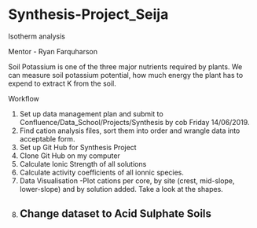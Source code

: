 # Synthesis-Project_Seija
Isotherm analysis

Mentor - Ryan Farquharson

Soil Potassium is one of the three major nutrients required by plants. We can measure soil potassium potential, how much energy the plant has to expend to extract K from the soil. 

Workflow

1. Set up data management plan and submit to Confluence/Data_School/Projects/Synthesis by cob Friday 14/06/2019. 
2. Find cation analysis files, sort them into order and wrangle data into acceptable form. 
3. Set up Git Hub for Synthesis Project
4. Clone Git Hub on my computer
5. Calculate Ionic Strength of all solutions
6. Calculate activity coefficients of all ionnic species.
7.  Data Visualisation
    -Plot cations per core, by site (crest, mid-slope, lower-slope) and by solution added. Take a look at the shapes.  
8. Change dataset to Acid Sulphate Soils 
    -  
    
    
